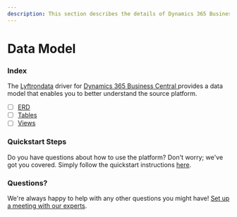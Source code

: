 ```yaml
---
description: This section describes the details of Dynamics 365 Business Central ERD, Tables, and Views.
---
```


# Data Model

### Index

The  [Lyftrondata](https://www.lyftrondata.com/) driver for [Dynamics 365 Business Central](https://www.lyftrondata.com/integration/dynamics-365-business-central/)[ ](https://www.lyftrondata.com/integration/dynamics-365-business-central/)provides a data model that enables you to better understand the source platform.

* [ ] [ERD](../../../finance-analytics/dynamics-365-business-central/data-model/erd.md)
* [ ] [Tables](../../../finance-analytics/dynamics-365-business-central/data-model/tables.md)
* [ ] [Views](../../../finance-analytics/dynamics-365-business-central/data-model/views.md)

### Quickstart Steps

Do you have questions about how to use the platform? Don't worry; we've got you covered. Simply follow the quickstart instructions [here](../../../../quickstart-steps.md).

### Questions? <a href="#questions" id="questions"></a>

We're always happy to help with any other questions you might have! [Set up a meeting with our experts](https://www.lyftrondata.com/book-a-meeting/).

